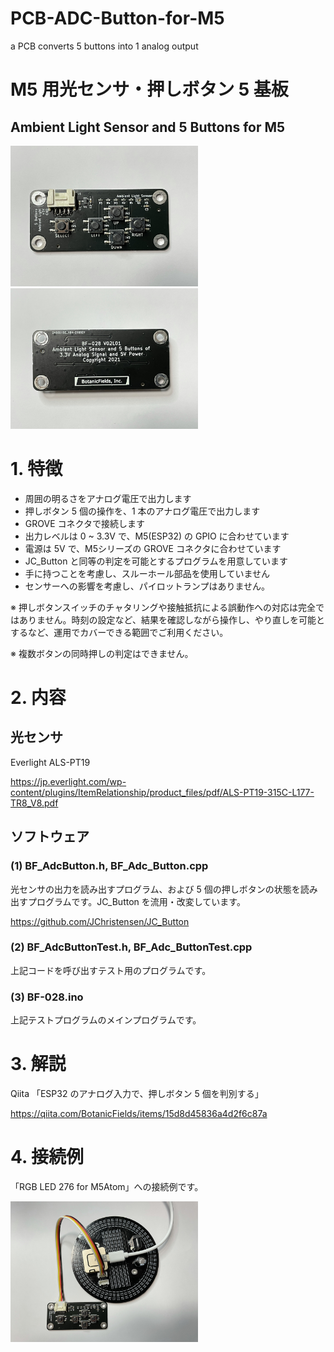 # PCB-ADC-Button-for-M5
a PCB converts 5 buttons into 1 analog output


# M5 用光センサ・押しボタン 5 基板
## Ambient Light Sensor and 5 Buttons for M5

<img src="./image/front.JPEG" width=300>
<img src="./image/back.JPEG" width=300>

# 1. 特徴

- 周囲の明るさをアナログ電圧で出力します
- 押しボタン 5 個の操作を、1 本のアナログ電圧で出力します
- GROVE コネクタで接続します
- 出力レベルは 0 ~ 3.3V で、M5(ESP32) の GPIO に合わせています
- 電源は 5V で、M5シリーズの GROVE コネクタに合わせています
- JC_Button と同等の判定を可能とするプログラムを用意しています
- 手に持つことを考慮し、スルーホール部品を使用していません
- センサーへの影響を考慮し、パイロットランプはありません。

※ 押しボタンスイッチのチャタリングや接触抵抗による誤動作への対応は完全ではありません。時刻の設定など、結果を確認しながら操作し、やり直しを可能とするなど、運用でカバーできる範囲でご利用ください。

※ 複数ボタンの同時押しの判定はできません。

# 2. 内容

## 光センサ
Everlight ALS-PT19

https://jp.everlight.com/wp-content/plugins/ItemRelationship/product_files/pdf/ALS-PT19-315C-L177-TR8_V8.pdf

## ソフトウェア

### (1) BF_AdcButton.h, BF_Adc_Button.cpp
光センサの出力を読み出すプログラム、および 5 個の押しボタンの状態を読み出すプログラムです。JC_Button を流用・改変しています。

https://github.com/JChristensen/JC_Button

### (2) BF_AdcButtonTest.h, BF_Adc_ButtonTest.cpp
上記コードを呼び出すテスト用のプログラムです。

### (3) BF-028.ino
上記テストプログラムのメインプログラムです。

# 3. 解説
Qiita 「ESP32 のアナログ入力で、押しボタン 5 個を判別する」

https://qiita.com/BotanicFields/items/15d8d45836a4d2f6c87a

# 4. 接続例
「RGB LED 276 for M5Atom」への接続例です。

<img src="./image/example.JPEG" width=300>

